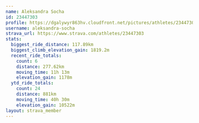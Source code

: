 ```yaml
---
name: Aleksandra Socha
id: 23447303
profile: https://dgalywyr863hv.cloudfront.net/pictures/athletes/23447303/14745546/4/large.jpg
username: aleksandra-socha
strava_url: https://www.strava.com/athletes/23447303
stats:
  biggest_ride_distance: 117.89km
  biggest_climb_elevation_gain: 1819.2m
  recent_ride_totals:
    count: 6
    distance: 277.62km
    moving_time: 11h 13m
    elevation_gain: 1178m
  ytd_ride_totals:
    count: 24
    distance: 881km
    moving_time: 40h 30m
    elevation_gain: 10522m
layout: strava_member
--- 
```

